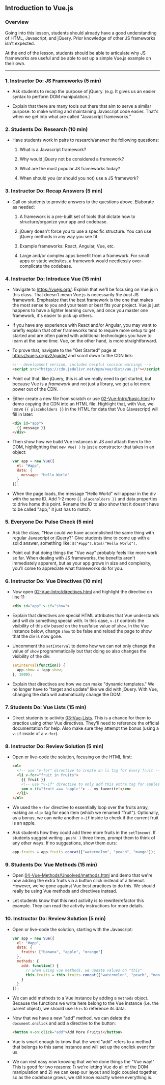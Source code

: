 ## Introduction to Vue.js

### Overview

Going into this lesson, students should already have a good understanding of HTML, Javascript, and jQuery. Prior knowledge of other JS frameworks isn't expected.

At the end of the lesson, students should be able to articulate why JS frameworks are useful and be able to set up a simple Vue.js example on their own.

- - -

### 1. Instructor Do: JS Frameworks (5 min)

* Ask students to recap the purpose of jQuery. (e.g. It gives us an easier syntax to perform DOM manipulation.)

* Explain that there are many tools out there that aim to serve a similar purpose: to make writing and maintaining Javascript code easier. That's when we get into what are called "Javascript frameworks."

### 2. Students Do: Research (10 min)

* Have students work in pairs to research/answer the following questions:

  1. What is a Javascript framework?

  2. Why would jQuery not be considered a framework?

  3. What are the most popular JS frameworks today?

  4. When should you (or should you not) use a JS framework?

### 3. Instructor Do: Recap Answers (5 min)

* Call on students to provide answers to the questions above. Elaborate as needed:

  1. A framework is a pre-built set of tools that dictate how to structure/organize your app and codebase. 

  2. jQuery doesn't force you to use a specific structure. You can use jQuery methods in any way you see fit.

  3. Example frameworks: React, Angular, Vue, etc.

  4. Large and/or complex apps benefit from a framework. For small apps or static websites, a framework would needlessly over-complicate the codebase.

### 4. Instructor Do: Introduce Vue (15 min)

* Navigate to <https://vuejs.org/>. Explain that we'll be focusing on Vue.js in this class. That doesn't mean Vue.js is necessarily _the best_ JS framework. Emphasize that the best framework is the one that makes the most sense to you and your team or best fits your project. Vue.js just happens to have a lighter learning curve, and once you master one framework, it's easier to pick up others.

* If you have any experience with React and/or Angular, you may want to briefly explain that other frameworks tend to require more setup to get started and are often paired with additional technologies you have to learn at the same time. Vue, on the other hand, is more straightforward.

* To prove that, navigate to the "Get Started" page at <https://vuejs.org/v2/guide/> and scroll down to the CDN link:

  ```html
  <!-- development version, includes helpful console warnings -->
  <script src="https://cdn.jsdelivr.net/npm/vue/dist/vue.js"></script>
  ```

* Point out that, like jQuery, this is all we really need to get started, but because Vue is a _framework_ and not just a library, we get a lot more power out of the CDN.

* Either create a new file from scratch or use [02-Vue-Intro/basic.html](02-Vue-Intro/basic.html) to demo copying the CDN into an HTML file. Highlight that, with Vue, we leave `{{ placeholders }}` in the HTML for data that Vue (Javascript) will fill in later:

  ```html
  <div id="app">
    {{ message }}
  </div>
  ```

* Then show how we build Vue instances in JS and attach them to the DOM, highlighting that `new Vue( )` is just a constructor that takes in an object:

  ```js
  var app = new Vue({
    el: "#app",
    data: {
      message: "Hello World"
    }
  });
  ```

* When the page loads, the message "Hello World" will appear in the div with the same ID. Add 1-2 more `{{ placeholders }}` and data properties to drive home this point. Rename the ID to also show that it doesn't have to be called "app;" it just has to match.

### 5. Everyone Do: Pulse Check (5 min)

* Ask the class, "How could we have accomplished the same thing with regular Javascript or jQuery?" Give students time to come up with a solid answer, something like: `$("#app").html("Hello World")`.

* Point out that doing things the "Vue way" probably feels like more work so far. When dealing with JS frameworks, the benefits aren't immediately apparent, but as your app grows in size and complexity, you'll come to appreciate what frameworks do for you.

### 6. Instructor Do: Vue Directives (10 min)

* Now open [02-Vue-Intro/directives.html](02-Vue-Intro/directives.html) and highlight the directive on line 11:

  ```html
  <div id="app" v-if="show">
  ```

* Explain that directives are special HTML attributes that Vue understands and will do something special with. In this case, `v-if` controls the visibility of this div based on the true/false value of `show`. In the Vue instance below, change `show` to be false and reload the page to show that the div is now gone.

* Uncomment the `setInterval` to demo how we can not only change the value of `show` programmatically but that doing so also changes the visibility of the div:

  ```js
  setInterval(function() {
    app.show = !app.show;
  }, 1000);
  ```

* Explain that directives are how we can make "dynamic templates." We no longer have to "target and update" like we did with jQuery. With Vue, changing the data will automatically change the DOM.

### 7. Students Do: Vue Lists (15 min)

* Direct students to activity [03-Vue-Lists](03-Vue-Lists). This is a chance for them to practice using other Vue directives. They'll need to reference the official documentation for help. Also make sure they attempt the bonus (using a `v-if` inside of a `v-for`).

### 8. Instructor Do: Review Solution (5 min)

* Open or live-code the solution, focusing on the HTML first:

  ```html
  <ul>
    <!-- use "v-for" directive to create an li tag for every fruit -->
    <li v-for="fruit in fruits">
      {{ fruit }}
      <!-- use "v-if" directive to only add this extra tag for apples -->
      <em v-if="fruit === 'apple'"> -- my favorite!</em>
    </li>
  </ul>
  ```

* We used the `v-for` directive to essentially loop over the fruits array, making an `<li>` tag for each item (which we renamed "fruit"). Optionally, as a bonus, we can write another `v-if` inside to check if the current fruit is an apple.

* Ask students how they could add three more fruits in the `setTimeout`. If students suggest writing `.push( )` three times, prompt them to think of any other ways. If no suggestions, show them ours:

  ```js
  app.fruits = app.fruits.concat(["watermelon", "peach", "mango"]);
  ```

### 9. Students Do: Vue Methods (15 min)

* Open [04-Vue-Methods/Unsolved/methods.html](04-Vue-Methods/Unsolved/methods.html) and demo that we're now adding the extra fruits via a button click instead of a timeout. However, we've gone against Vue best practices to do this. We should really be using Vue methods and directives instead.

* Let students know that this next activity is to rewrite/refactor this example. They can read the activity instructions for more details.

### 10. Instructor Do: Review Solution (5 min)

* Open or live-code the solution, starting with the Javascript:

  ```js
  var app = new Vue({
    el: "#app",
    data: {
      fruits: ["banana", "apple", "orange"]
    },
    methods: {
      add: function() {
        // when using vue methods, we update values on "this"
        this.fruits = this.fruits.concat(["watermelon", "peach", "mango"]);
      }
    }
  });
  ```

* We can add methods to a Vue instance by adding a `methods` object. Because the functions we write here belong to the Vue instance (i.e. the parent object), we should use `this` to reference its data.

* Now that we have a new "add" method, we can delete the `document.onclick` and add a directive to the button:

  ```html
  <button v-on:click="add">Add More Fruits!</button>
  ```

* Vue is smart enough to know that the word "add" refers to a method that belongs to this same instance and will set up the onclick event for us.

* We can rest easy now knowing that we've done things the "Vue way!" This is good for two reasons: 1) we're letting Vue do all of the DOM manipulation and 2) we can keep our layout and logic coupled together, so as the codebase grows, we still know exactly where everything is.
